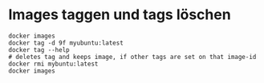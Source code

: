 # Images taggen und tags löschen

```
docker images
docker tag -d 9f myubuntu:latest
docker tag --help
# deletes tag and keeps image, if other tags are set on that image-id 
docker rmi mybuntu:latest
docker images

```

